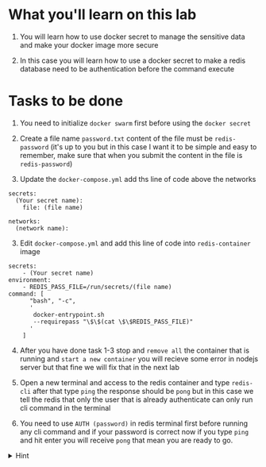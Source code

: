 # What you'll learn on this lab

1. You will learn how to use docker secret to manage the sensitive data and make your docker image more secure

2. In this case you will learn how to use a docker secret to make a redis database need to be authentication before the command execute

# Tasks to be done

1. You need to initialize `docker swarm` first before using the `docker secret`

2. Create a file name `password.txt` content of the file must be `redis-password` (it's up to you but in this case I want it to be simple and easy to remember, make sure that when you submit the content in the file is `redis-password`)

3. Update the `docker-compose.yml` add ths line of code above the networks
```plain
secrets:
  (Your secret name):
    file: (file name)

networks:
  (network name):
```

3. Edit `docker-compose.yml` and add this line of code into `redis-container` image
```plain
secrets:
    - (Your secret name)
environment:
    - REDIS_PASS_FILE=/run/secrets/(file name)
command: [
      "bash", "-c",
      '
       docker-entrypoint.sh
       --requirepass "\$\$(cat \$\$REDIS_PASS_FILE)"
      '
    ]
```

4. After you have done task 1-3 stop and `remove all` the container that is running and `start a new container` you will recieve some error in nodejs server but that fine we will fix that in the next lab

5. Open a new terminal and access to the redis container and type `redis-cli` after that type `ping` the response should be `pong` but in this case we tell the redis that only the user that is already authenticate can only run cli command in the terminal

6. You need to use `AUTH (password)` in redis terminal first before running any cli command and if your password is correct now if you type `ping` and hit enter you will receive `pong` that mean you are ready to go.

<details>
<summary>Hint</summary>

All neccessary command in this lab
1. `touch (filename)` - Use to create a file
2. `nano (filename)` - Use to edit a file
3. `docker-compose build` - Use to build Docker images for services defined in a docker-compose.yml
4. `docker-compose up` - Use to build all the services into container
5. `docker-compose down` - Use to remove all the container in the services
4. `docker image ls` - Use to call all the image that exist on machine
5. `docker container ps -a` - Use to list all exist container
6. `docker image rm (image name)` - Use to delete a docker image with a specifig name
7. `docker container rm (container name)` - Use to delete a docker container with a specifig container
8. `docker exec -it (container name or container id) bash` - Use to access the container to run cli command

All neccessary docker-compose.yml syntax

```plain

version: (version number)

services:
  (container name):
    image: (image name)
    build:
      context: (path of the folder to be build)
      dockerfile: (path to Dockerfile)
    ports:
      - (port number):(port number)
    depends_on:
      - (if this container name is start this container will start after)
    networks:
      - (network name)
    secrets:
        - (Your secret name)
    environment:
        - REDIS_PASS_FILE=/run/secrets/(file name)
    command: [
        "bash", "-c",
        '
        docker-entrypoint.sh
        --requirepass "\$\$(cat \$\$REDIS_PASS_FILE)"
        '
    ]

secrets:
  (Your secret name):
    file: (file name)

networks:
  (network name):
```{{exec}}

</details>

<details>
<summary>Solution</summary>

```plain

cat > password.txt  <<EOF
redis-password
EOF

cat > docker-compose.yml <<EOF
version: '3.9'
services: 
  
  node-container:
    image: nodeserver
    build: 
      context: .
      dockerfile: Dockerfile
    ports:
      - 8000:8000
    depends_on:
      - redis-container
    secrets:
      - password
    environment:
      - REDIS_PASS_FILE=/run/secrets/password
    networks:
      - backend 

  redis-container:
    image: redis:latest
    secrets:
      - password
    environment:
      - REDIS_PASS_FILE=/run/secrets/password
    command: [
      "bash", "-c",
      '
       docker-entrypoint.sh
       --requirepass "\$\$(cat \$\$REDIS_PASS_FILE)"
      '
    ]
    ports:
      - 6379:6379
    networks:
      - backend
    volumes:
      - ./data/redis:/data

secrets:
  password:
    file: password.txt

networks:
  backend:

EOF

docker-compose down

docker-compose build

docker-compose up

```{{exec}}


</details>
